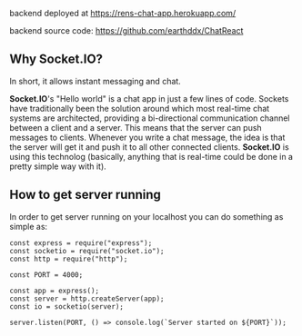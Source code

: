 
backend deployed at https://rens-chat-app.herokuapp.com/

backend source code: https://github.com/earthddx/ChatReact

## Why Socket.IO?
In short, it allows instant messaging and chat.

<b>Socket.IO</b>'s "Hello world" is a chat app in just a few lines of code.
Sockets have traditionally been the solution around which most real-time chat systems are architected, providing a bi-directional communication channel between a client and a server.
This means that the server can push messages to clients. Whenever you write a chat message, the idea is that the server will get it and push it to all other connected clients.
<b>Socket.IO</b> is using this technolog (basically, anything that is real-time could be done in a pretty simple way with it).

## How to get server running 
In order to get server running on your localhost you can do something as simple as:
```
const express = require("express");
const socketio = require("socket.io");
const http = require("http");

const PORT = 4000;

const app = express();
const server = http.createServer(app);
const io = socketio(server);

server.listen(PORT, () => console.log(`Server started on ${PORT}`));
```



